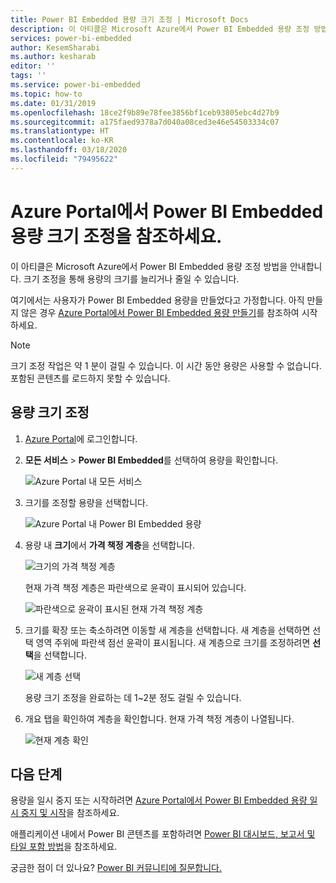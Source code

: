 ```yaml
---
title: Power BI Embedded 용량 크기 조정 | Microsoft Docs
description: 이 아티클은 Microsoft Azure에서 Power BI Embedded 용량 조정 방법을 안내합니다.
services: power-bi-embedded
author: KesemSharabi
ms.author: kesharab
editor: ''
tags: ''
ms.service: power-bi-embedded
ms.topic: how-to
ms.date: 01/31/2019
ms.openlocfilehash: 18ce2f9b89e78fee3856bf1ceb93805ebc4d27b9
ms.sourcegitcommit: a175faed9378a7d040a08ced3e46e54503334c07
ms.translationtype: HT
ms.contentlocale: ko-KR
ms.lasthandoff: 03/18/2020
ms.locfileid: "79495622"
---
```

# <a name="scale-your-power-bi-embedded-capacity-in-the-azure-portal"></a>Azure Portal에서 Power BI Embedded 용량 크기 조정을 참조하세요.

이 아티클은 Microsoft Azure에서 Power BI Embedded 용량 조정 방법을 안내합니다. 크기 조정을 통해 용량의 크기를 늘리거나 줄일 수 있습니다.

여기에서는 사용자가 Power BI Embedded 용량을 만들었다고 가정합니다. 아직 만들지 않은 경우 [Azure Portal에서 Power BI Embedded 용량 만들기](azure-pbie-create-capacity.md)를 참조하여 시작하세요.

> [!NOTE]
> 크기 조정 작업은 약 1 분이 걸릴 수 있습니다. 이 시간 동안 용량은 사용할 수 없습니다. 포함된 콘텐츠를 로드하지 못할 수 있습니다.

## <a name="scale-a-capacity"></a>용량 크기 조정

1. [Azure Portal](https://portal.azure.com/)에 로그인합니다.

2. **모든 서비스** > **Power BI Embedded**를 선택하여 용량을 확인합니다.

    ![Azure Portal 내 모든 서비스](media/azure-pbie-scale-capacity/azure-portal-more-services.png)

3. 크기를 조정할 용량을 선택합니다.

    ![Azure Portal 내 Power BI Embedded 용량](media/azure-pbie-scale-capacity/azure-portal-capacity-list.png)

4. 용량 내 **크기**에서 **가격 책정 계층**을 선택합니다.

    ![크기의 가격 책정 계층](media/azure-pbie-scale-capacity/azure-portal-scale-pricing-tier.png)

    현재 가격 책정 계층은 파란색으로 윤곽이 표시되어 있습니다.

    ![파란색으로 윤곽이 표시된 현재 가격 책정 계층](media/azure-pbie-scale-capacity/azure-portal-current-tier.png)

5. 크기를 확장 또는 축소하려면 이동할 새 계층을 선택합니다. 새 계층을 선택하면 선택 영역 주위에 파란색 점선 윤곽이 표시됩니다. 새 계층으로 크기를 조정하려면 **선택**을 선택합니다.

    ![새 계층 선택](media/azure-pbie-scale-capacity/azure-portal-select-new-tier.png)

    용량 크기 조정을 완료하는 데 1~2분 정도 걸릴 수 있습니다.

6. 개요 탭을 확인하여 계층을 확인합니다. 현재 가격 책정 계층이 나열됩니다.

    ![현재 계층 확인](media/azure-pbie-scale-capacity/azure-portal-confirm-tier.png)

## <a name="next-steps"></a>다음 단계

용량을 일시 중지 또는 시작하려면 [Azure Portal에서 Power BI Embedded 용량 일시 중지 및 시작](azure-pbie-pause-start.md)을 참조하세요.

애플리케이션 내에서 Power BI 콘텐츠를 포함하려면 [Power BI 대시보드, 보고서 및 타일 포함 방법](https://powerbi.microsoft.com/documentation/powerbi-developer-embedding-content/)을 참조하세요.

궁금한 점이 더 있나요? [Power BI 커뮤니티에 질문합니다.](https://community.powerbi.com/)
